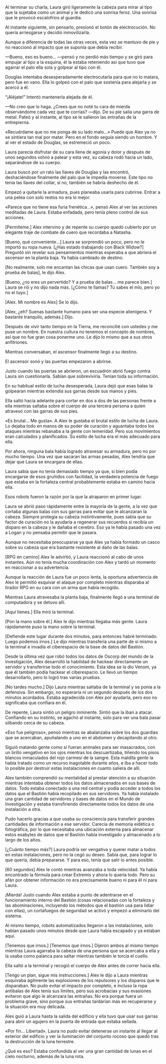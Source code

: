 
Al terminar su charla, Laura giró ligeramente la cabeza para mirar al tipo que la sujetaba como un animal y le dedicó una sonrisa feroz. Una sonrisa que le provocó escalofríos al guardia.

Al instante siguiente, sin pensarlo, presionó el botón de electrocución. No quería arriesgarse y decidió inmovilizarla.

Aunque a diferencia de todas las otras veces, esta vez se mantuvo de pie y no reaccionó al impacto que se suponía que debía recibir.

—Bueno, eso es bueno… —pensó y no perdió más tiempo y se giró para empujar al tipo a la esquina, él la estaba reteniendo así que tuvo que agarrar el palo ella sola y golpear al tipo con él.

Douglas intentaba desesperadamente electrocutarla para que no lo matara, pero fue en vano. Ella lo golpeó con el palo que sostenía para alejarla y se acercó a él.

“¡Aléjate!” Intentó mantenerla alejada de él.

—No creo que lo haga. ¿Crees que no noté tu cara de mierda observándome cada vez que te corrías? —dijo. De su pie salía una garra de metal. Pateó y al instante, al tipo se le salieron las entrañas de la entrepierna.

«Recuérdame que no me ponga de su lado malo…» Puede que Alex ya no se sintiera tan mal por matar. Pero en el fondo seguía siendo un hombre. Y al ver el estado de Douglas, se estremeció un poco.

Laura parecía disfrutar de su cara llena de agonía y dolor y después de unos segundos volvió a patear y esta vez, su cabeza rodó hacia un lado, separándose de su cuerpo.

Laura buscó por un rato las llaves de Douglas y las encontró, deshaciéndose finalmente del palo que le impedía moverse. Este tipo no tenía las llaves del collar, si no, también se habría deshecho de él.

Empezó a quitarle la armadura, pues planeaba usarla para cubrirse. Entrar a una pelea con solo restos no era lo mejor.

«Parece que no tiene esa furia frenética…», pensó Alex al ver las acciones meditadas de Laura. Estaba enfadada, pero tenía pleno control de sus acciones.

[Permíteme.] Alex intervino y de repente su cuerpo quedó cubierto por un elegante traje de combate de cuero que recordaba a Natasha.

[Bueno, qué conveniente...] Laura se sorprendió un poco, pero no le importó su ropa nueva. [¿Has estado trabajando con Black Widow?] Preguntó sin revelar sus pensamientos mientras esperaba a que abriera el ascensor en la planta baja. Ya había cambiado de destino.

[No realmente, solo me encantan las chicas que usan cuero. También soy a prueba de balas], le dijo Alex.

[Bueno, ¿no eres un pervertido? Y a prueba de balas... me parece bien.] Laura se rió y no dijo nada más. [¿Cómo te llamas? Tú sabes el mío, pero yo no el tuyo.]

[Alex. Mi nombre es Alex] Se lo dijo.

[Alex, ¿eh? Suenas bastante humano para ser una especie alienígena. Y bastante tranquilo, además.] Dijo.

Después de vivir tanto tiempo en la Tierra, me reconcilié con ustedes y me puse un nombre. En nuestra cultura no tenemos el concepto de nombres, así que no fue gran cosa ponerme uno. Le dijo lo mismo que a sus otros anfitriones.

Mientras conversaban, el ascensor finalmente llegó a su destino.

El ascensor sonó y las puertas empezaron a abrirse.

Justo cuando las puertas se abrieron, un escuadrón abrió fuego contra Laura sin cuestionarla. Sabían que sobreviviría. Tenían toda su información. 

En su habitual estilo de lucha desesperada, Laura dejó que esas balas la golpearan mientras extendía sus garras desde sus manos y pies. 

Ella saltó hacia adelante para cortar en dos a dos de las personas frente a ella mientras saltaba sobre el cuerpo de una tercera persona a quien atravesó con las garras de sus pies.

«Es brutal… Me gusta». A Alex le gustaba el brutal estilo de lucha de Laura. Lo dejaba todo en manos de su poder de curación y aguantaba todos los ataques mientras rebanaba a la gente con temeridad. Pero sus movimientos eran calculados y planificados. Su estilo de lucha era el más adecuado para ella.

Por ahora, ninguna bala había logrado atravesar su armadura, pero no por mucho tiempo. Una vez que sacaran las armas pesadas, Alex tendría que dejar que Laura se encargara de ellas.

Laura sabía que no tenía demasiado tiempo ya que, si bien podía encargarse de esos gruñidos con facilidad, la verdadera potencia de fuego que estaba en la fortaleza central probablemente estaba en camino hacia ella.

Esos robots fueron la razón por la que la atraparon en primer lugar.

Laura se abrió paso rápidamente entre la mayoría de la gente, a la vez que cortaba algunas balas con sus garras para evitar que le alcanzaran la cabeza. Siempre protegía su cabeza instintivamente, pues sabía que su factor de curación no la ayudaría a regenerar sus recuerdos si recibía un disparo en la cabeza y le dañaba el cerebro. Eso ya le había pasado una vez a Logan y no pensaba permitir que le pasara.

Aunque no necesitaba preocuparse ya que Alex ya había formado un casco sobre su cabeza que era bastante resistente al daño de las balas.

[RPG en camino] Alex le advirtió, y Laura reaccionó al cabo de unos instantes. Aún no tenía mucha coordinación con Alex y tardó un momento en reaccionar a su advertencia.

Aunque la reacción de Laura fue un poco lenta, la oportuna advertencia de Alex le permitió esquivar el ataque por completo mientras disparaba al tirador RPG en su cara con un arma que había recogido.

Mientras Laura atravesaba la planta baja, finalmente llegó a una terminal de computadora y se detuvo allí.

[Aquí tienes.] Ella miró la terminal.

[Pon la mano sobre él.] Alex le dijo mientras llegaba más gente. Laura rápidamente puso la mano sobre la terminal.

[Defiende este lugar durante dos minutos, para entonces habré terminado. Luego podemos irnos.] Le dijo mientras transfería una parte de sí mismo a la terminal e invadía el ciberespacio de la base de datos del Bastión.

Desde la última vez que robó todos los datos de Oscorp del mundo de la investigación, Alex desarrolló la habilidad de hackear directamente un servidor y transferirse todo el conocimiento. Esta idea se la dio Venom, ya que él también podía hackear el ciberespacio. Le llevó un tiempo desarrollarlo, pero lo logró tras varias pruebas.

[No tardes mucho.] Dijo Laura mientras saltaba de la terminal y se ponía a la defensiva. Sin embargo, no esperaría ni un segundo después de los dos minutos acordados. Estaba agradecida con Alex por ayudarla, pero eso no significaba que confiara en él.

De repente, Laura sintió un peligro inminente. Sintió que la iban a atacar. Confiando en su instinto, se agachó al instante, solo para ver una bala pasar silbando cerca de su cabeza.

«Eso fue peligroso», pensó mientras se abalanzaba sobre los dos guardias que se acercaban, apuñalando a uno en el abdomen y decapitando al otro.

Siguió matando gente como si fueran animales para ser masacrados, con un brillo vengativo en los ojos mientras los descuartizaba, tiñendo los pisos blancos inmaculados del rojo carmesí de la sangre. Esta maldita gente la había tratado como un recurso inagotable durante años, e iba a hacer todo lo posible por destruir estas instalaciones en cuanto saliera de allí.

Alex también comprendió su mentalidad al prestar atención a su situación mientras intentaba obtener todos los datos almacenados en sus bases de datos. Todo estaba conectado a una red central y podía acceder a todos los datos que el Bastión había recopilado en sus servidores. Ya había instalado una gran cantidad de servidores y bases de datos en el Mundo de Investigación y estaba transfiriendo directamente todos los datos de una instalación a otra.

Pudo hacerlo gracias a que usaba su consciencia para transferir grandes cantidades de información a ese servidor. Carecía de memoria eidética o fotográfica, por lo que necesitaba una ubicación externa para almacenar estos exabytes de datos que el Bastión había investigado y almacenado a lo largo de los años.

[¿Cuánto tiempo más?] Laura podría ser vengativa y querer matar a todos en estas instalaciones, pero no la cegó su deseo. Sabía que, para lograr lo que quería, debía prepararse. Y para eso, tenía que salir lo antes posible.

[60 segundos] Alex le contó mientras avanzaba a toda velocidad. Ya había encontrado la fórmula para crear Extremis y ahora lo quería todo. Pero su afán por obtener información no era precisamente bueno ni para él ni para Laura.

¡Mierda! Justo cuando Alex estaba a punto de adentrarse en el funcionamiento interno del Bastión (cosas relacionadas con la fortaleza y las abominaciones, incluyendo los métodos que el bastión usa para lidiar con ellas), un cortafuegos de seguridad se activó y empezó a eliminarlo del sistema.

Al mismo tiempo, robots automatizados llegaron a las instalaciones, solo habían pasado unos minutos desde que Laura había escapado y ya estaban aquí.

[Tenemos que irnos.] [Tenemos que irnos.] Dijeron ambos al mismo tiempo mientras Laura agarraba la cabeza de una persona que se acercaba a ella y la usaba como palanca para saltar mientras también le torcía el cuello.

Ella saltó a la terminal y recogió el cuerpo de Alex antes de correr hacia ella.

[Tengo un plan, sigue mis instrucciones.] Alex le dijo a Laura mientras esquivaba ágilmente las explosiones de los repulsores y los disparos que le disparaban. No pudo evitar el impacto por completo, e incluso la ropa antibalas de Alex tenía sus límites, pero sus acrobacias y sus evasiones evitaron que algo le alcanzara las entrañas. No era porque fuera un problema grave, sino porque sus entrañas tardarían más en recuperarse y la situación era muy delicada.

Alex guió a Laura hasta la salida del edificio y ella tuvo que usar sus garras para abrir un agujero en la puerta de entrada que estaba sellada.

«Por fin… Libertad». Laura no pudo evitar detenerse un instante al llegar al exterior del edificio y ver la iluminación del conjunto rocoso que quedó tras la destrucción de la luna terrestre.

¿Qué es eso? Estaba confundida al ver una gran cantidad de lunas en el cielo nocturno, además de la luna rota.
